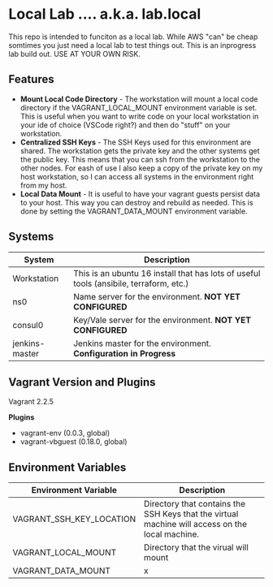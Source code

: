 # Local Lab  .... a.k.a. lab.local 
This repo is intended to funciton as a local lab. While AWS "can" be cheap somtimes you just need a local lab to test things out. This is an inprogress lab build out. USE AT YOUR OWN RISK. 

## Features
* __Mount Local Code Directory__ - The workstation will mount a local code directory if the VAGRANT_LOCAL_MOUNT environment variable is set. This is useful when you want to write code on your local workstation in your ide of choice (VSCode right?) and then do "stuff" on your workstation. 
* __Centralized SSH Keys__ - The SSH Keys used for this environment are shared. The workstation gets the private key and the other systems get the public key. This means that you can ssh from the workstation to the other nodes. For eash of use I also keep a copy of the private key on my host workstation, so I can access all systems in the environment right from my host. 
* __Local Data Mount__ - It is useful to have your vagrant guests persist data to your host. This way you can destroy and rebuild as needed. This is done by setting the VAGRANT_DATA_MOUNT environment variable. 

## Systems
| System      |  Description   |
|-------------|----------------|
| Workstation | This is an ubuntu 16 install that has lots of useful tools (ansibile, terraform, etc.) |
| ns0         | Name server for the environment. __NOT YET CONFIGURED__  |
| consul0     | Key/Vale server for the environment. __NOT YET CONFIGURED__ |
| jenkins-master |  Jenkins master for the environment. __Configuration in Progress__ |


<!--
Other Systems on the grand plan
jenkins-agent0, agent1 <-- Build agents for Jenkins, because... well, it would be cool
registry             <--  A local container registry, because why not
artifactory/nexus    <--  Simulate have a local artifact server
Consul1 and Consul 2 <--  These will the HA setup for consul
Vault0 and Vault1    <--  These will be the HA Vault pair
Kubernetes           <--  A simple Kubernetes setup 
HA Proxy / Ngnix     <--  Setup as a load balancer. This will front end consul/vault and kubernetes
-->

## Vagrant Version and Plugins
Vagrant 2.2.5  

__Plugins__
* vagrant-env (0.0.3, global)
* vagrant-vbguest (0.18.0, global)

## Environment Variables

| Environment Variable      | Description   |
| ------------------------- | ------------- |
| VAGRANT_SSH_KEY_LOCATION  | Directory that contains the SSH Keys that the virtual machine will access on the local machine. |
| VAGRANT_LOCAL_MOUNT       | Directory that the virual will mount |
| VAGRANT_DATA_MOUNT        | x                                    |